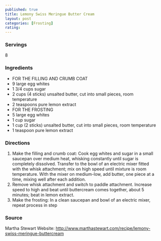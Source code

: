 ```yaml
---
published: true
title: Lemony Swiss Meringue Butter Cream
layout: post
categories: [Frosting]
rating: 
---
```

### Servings
8

### Ingredients
- FOR THE FILLING AND CRUMB COAT
- 9 large egg whites
- 1 3/4 cups sugar
- 2 cups (4 sticks) unsalted butter, cut into small pieces, room temperature
- 2 teaspoons pure lemon extract
- FOR THE FROSTING
- 5 large egg whites
- 1 cup sugar
- 1 cup (2 sticks) unsalted butter, cut into small pieces, room temperature
- 1 teaspoon pure lemon extract




### Directions
1. Make the filling and crumb coat: Cook egg whites and sugar in a small saucepan over medium heat, whisking constantly until sugar is completely dissolved. Transfer to the bowl of an electric mixer fitted with the whisk attachment; mix on high speed until mixture is room temperature. With the mixer on medium-low, add butter, one piece at a time, mixing well after each addition.
2. Remove whisk attachment and switch to paddle attachment. Increase speed to high and beat until buttercream comes together, about 5 minutes; beat in lemon extract.
3. Make the frosting: In a clean saucepan and bowl of an electric mixer, repeat process in step

### Source
Martha Stewart Website: http://www.marthastewart.com/recipe/lemony-swiss-meringue-buttercream
